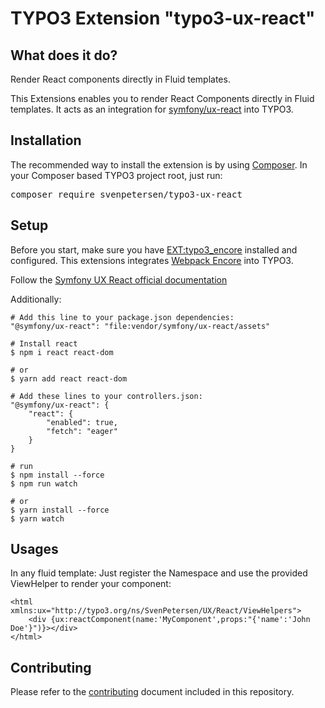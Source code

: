 TYPO3 Extension "typo3-ux-react"
=================================

## What does it do?
Render React components directly in Fluid templates.

This Extensions enables you to render React Components directly in Fluid templates.
It acts as an integration for [symfony/ux-react](https://github.com/symfony/ux-react) into TYPO3.

## Installation

The recommended way to install the extension is by
using [Composer](https://getcomposer.org/). In your Composer based TYPO3 project
root, just run:
<pre>composer require svenpetersen/typo3-ux-react</pre>

## Setup
Before you start, make sure you have [EXT:typo3_encore](https://github.com/sabbelasichon/typo3_encore) installed and configured.
This extensions integrates [Webpack Encore](https://symfony.com/doc/current/frontend.html) into TYPO3.

Follow the [Symfony UX React official documentation](https://symfony.com/bundles/ux-react/current/index.html)

Additionally:

    # Add this line to your package.json dependencies:
    "@symfony/ux-react": "file:vendor/symfony/ux-react/assets"

    # Install react
    $ npm i react react-dom

    # or
    $ yarn add react react-dom

    # Add these lines to your controllers.json:
    "@symfony/ux-react": {
        "react": {
            "enabled": true,
            "fetch": "eager"
        }
    }

    # run
    $ npm install --force
    $ npm run watch

    # or
    $ yarn install --force
    $ yarn watch

## Usages
In any fluid template: Just register the Namespace and use the provided ViewHelper to render your component:

    <html xmlns:ux="http://typo3.org/ns/SvenPetersen/UX/React/ViewHelpers">
        <div {ux:reactComponent(name:'MyComponent',props:"{'name':'John Doe'}")}></div>
    </html>

## Contributing

Please refer to the [contributing](CONTRIBUTING.md) document included in this
repository.
